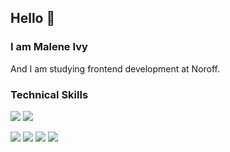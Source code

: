## Hello 👋

### I am Malene Ivy
And I am studying frontend development at Noroff.

### Technical Skills
![](https://img.shields.io/badge/Code-JavaScript-informational?style=flat&logo=JavaScript&logoColor=white&color=FF8484)
![](https://img.shields.io/badge/Style-CSS-informational?style=flat&logo=css3&logoColor=white&color=FF8484)

![](https://img.shields.io/badge/Tools-Photoshop-informational?style=flat&logo=Adobe-Photoshop&logoColor=white&color=FF8484)
![](https://img.shields.io/badge/Tools-Illustrator-informational?style=flat&logo=Adobe-Illustrator&logoColor=white&color=FF8484)
![](https://img.shields.io/badge/Tools-AdobeXD-informational?style=flat&logo=Adobe-XD&logoColor=white&color=FF8484)
![](https://img.shields.io/badge/Tools-GitHub-informational?style=flat&logo=GitHub&logoColor=white&color=FF8484)
